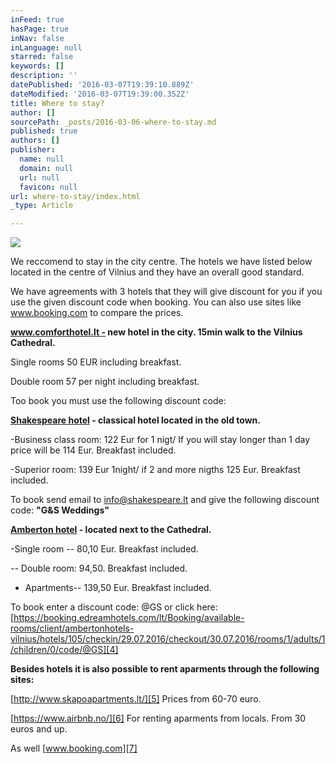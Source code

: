 ```yaml
---
inFeed: true
hasPage: true
inNav: false
inLanguage: null
starred: false
keywords: []
description: ''
datePublished: '2016-03-07T19:39:10.889Z'
dateModified: '2016-03-07T19:39:00.352Z'
title: Where to stay?
author: []
sourcePath: _posts/2016-03-06-where-to-stay.md
published: true
authors: []
publisher:
  name: null
  domain: null
  url: null
  favicon: null
url: where-to-stay/index.html
_type: Article

---
```

![](https://the-grid-user-content.s3-us-west-2.amazonaws.com/0b3aec04-b489-4e53-81f5-6679e0f8b603.jpg)

We reccomend to stay in the city centre. The hotels we have listed below located in the centre of Vilnius and they have an overall good standard.

We have agreements with 3 hotels that they will give discount for you if you use the given discount code when booking. You can also use sites like www.booking.com to compare the prices.

**[www.comforthotel.lt -][0] new hotel in the city. 15min walk to the Vilnius Cathedral.**

Single rooms 50 EUR including breakfast.

Double room 57 per night including breakfast.

Too book you must use the following discount code: 

**[Shakespeare hotel][1] - classical hotel located in the old town.**

-Business class room: 122 Eur for 1 nigt/ If you will stay longer than 1 day price will be 114 Eur. Breakfast included.

-Superior room:  139
Eur 1night/ if 2 and more nigths 125 Eur. Breakfast included.

To book send email to [info@shakespeare.lt][2] and give the following discount code: **"G&S Weddings"**

**[Amberton hotel][3] - located next to the Cathedral.**

-Single room -- 80,10 Eur. Breakfast included.

_--_ Double room: 94,50\. Breakfast included.

- Apartments-- 139,50 Eur. Breakfast included.

To book enter a discount code: @GS  or click here: [https://booking.edreamhotels.com/lt/Booking/available-rooms/client/ambertonhotels-vilnius/hotels/105/checkin/29.07.2016/checkout/30.07.2016/rooms/1/adults/1/children/0/code/@GS][4]

**Besides hotels it is also possible to rent aparments through the following sites:**

[http://www.skapoapartments.lt/][5] Prices from 60-70 euro.

[https://www.airbnb.no/][6] For renting aparments from locals. From 30 euros and up.

As well [www.booking.com][7]

[0]: http://comforthotel.lt/
[1]: http://www.shakespeare.lt/
[2]: http://localhost/shakespeare/html/contacts.html
[3]: http://ambertonhotels.com/en/vilnius/
[4]: https://booking.edreamhotels.com/lt/Booking/available-rooms/client/ambertonhotels-vilnius/hotels/105/checkin/29.07.2016/checkout/30.07.2016/rooms/1/adults/1/children/0/code/@GS
[5]: http://www.skapoapartments.lt/
[6]: https://www.airbnb.no/
[7]: www.booking.com